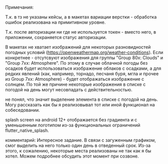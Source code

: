 Примечания:

Т.к. в тз не указаны кейсы, а в макетах вариации верстки - обработка ошибок реализована на примитивном уровне.

Т.к. после авторизации ни где не используется токен - вместо него, в приложении, сохраняется статус авторизации. 

В макетах не хватает изображений для некоторых разновидностей погодных условий (https://openweathermap.org/weather-conditions).
Если конкретнее - отсутсвуют изображения для группы "Group 80x: Clouds" и "Group 7xx: Atmosphere".
По этому в случае облачной погоды без осадков будет использоваться изображение облаков с осадками,
а для редких явлений (как, например, торнадо, песчаня буря, мгла и прочее из Group 7xx: Atmosphere) -
будет отображаться изображение с солнцем.
По той же причине некоторые изображения в списке с погодой на день могут несовпадать с действительностью.

не понял, что значит выделение элемента в списке с погодой на день. Могу рассказать как бы я реализовывал тот или иной функционал
на собеседовании. 

splash screen на android 12+ отображается без градиента и с уменьшенным логотипом из-за функциональных ограничений flutter_native_splash.

комментарий: 
Интересное задание. В связи с загуженным графиком, смог выделить на него только один день в отведенный срок.
Из-за этого, к сожалению, некоторые места реализованы не так как я бы хотел. Можем подробнее обсудить этот момент при созвоне.